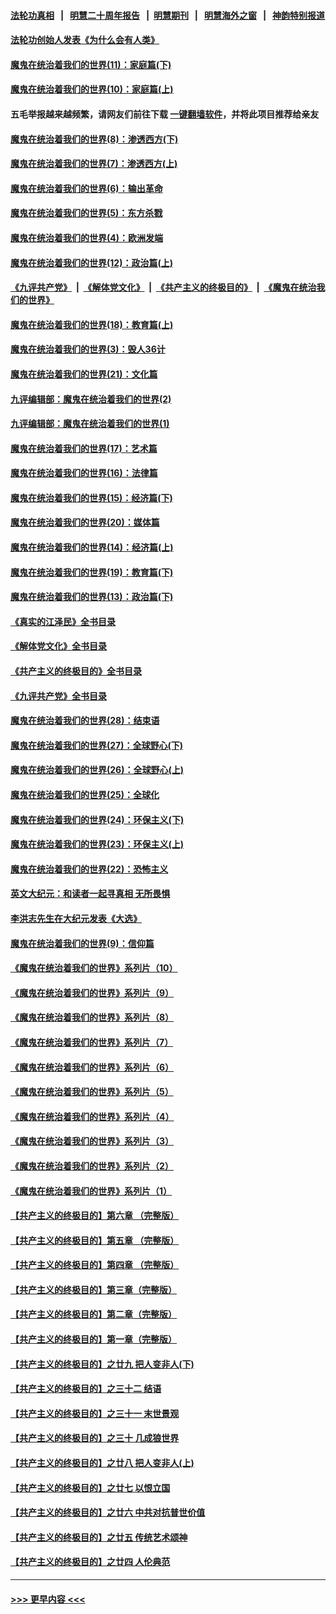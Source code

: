 #### [法轮功真相](https://github.com/gfw-breaker/truth/blob/master/README.md?t=0) &nbsp;&nbsp;|&nbsp;&nbsp; [明慧二十周年报告](https://github.com/gfw-breaker/mh-reports/blob/master/README.md?t=0) &nbsp;&nbsp;|&nbsp;&nbsp;[明慧期刊](https://github.com/gfw-breaker/mh-qikan) &nbsp;&nbsp;|&nbsp;&nbsp; [明慧海外之窗](https://github.com/gfw-breaker/mh-news/blob/master/README.md?t=0) &nbsp;&nbsp;|&nbsp;&nbsp; [神韵特别报道](https://github.com/gfw-breaker/mh-news/blob/master/shenyun.md?t=0)
#### [法轮功创始人发表《为什么会有人类》](../pages/nsc422/n13912117.md?t=03101843) 
#### [魔鬼在统治着我们的世界(11)：家庭篇(下)](../pages/nsc422/n10440961.md?t=03101843) 
#### [魔鬼在统治着我们的世界(10)：家庭篇(上)](../pages/nsc422/n10435448.md?t=03101843) 
#### 五毛举报越来越频繁，请网友们前往下载 [一键翻墙软件](https://github.com/gfw-breaker/ssr-accounts)，并将此项目推荐给亲友
#### [魔鬼在统治着我们的世界(8)：渗透西方(下)](../pages/nsc422/n10429603.md?t=03101843) 
#### [魔鬼在统治着我们的世界(7)：渗透西方(上)](../pages/nsc422/n10426013.md?t=03101843) 
#### [魔鬼在统治着我们的世界(6)：输出革命](../pages/nsc422/n10421536.md?t=03101843) 
#### [魔鬼在统治着我们的世界(5)：东方杀戮](../pages/nsc422/n10417707.md?t=03101843) 
#### [魔鬼在统治着我们的世界(4)：欧洲发端](../pages/nsc422/n10414890.md?t=03101843) 
#### [魔鬼在统治着我们的世界(12)：政治篇(上)](../pages/nsc422/n10444576.md?t=03101843) 
#### [《九评共产党》](https://github.com/begood0513/9ping.md/blob/master/README.md) &nbsp;|&nbsp; [《解体党文化》](../../../../jtdwh.md/blob/master/README.md)  &nbsp;|&nbsp; [《共产主义的终极目的》](../../../../gczydzjmd.md/blob/master/README.md) &nbsp;|&nbsp; [《魔鬼在统治我们的世界》](../../../../mgztzwmdsj.md/blob/master/README.md) 
#### [魔鬼在统治着我们的世界(18)：教育篇(上)](../pages/nsc422/n10526970.md?t=03101843) 
#### [魔鬼在统治着我们的世界(3)：毁人36计](../pages/nsc422/n10411583.md?t=03101843) 
#### [魔鬼在统治着我们的世界(21)：文化篇](../pages/nsc422/n10597706.md?t=03101843) 
#### [九评编辑部：魔鬼在统治着我们的世界(2)](../pages/nsc422/n10410036.md?t=03101843) 
#### [九评编辑部：魔鬼在统治着我们的世界(1)](../pages/nsc422/n10406825.md?t=03101843) 
#### [魔鬼在统治着我们的世界(17)：艺术篇](../pages/nsc422/n10499093.md?t=03101843) 
#### [魔鬼在统治着我们的世界(16)：法律篇](../pages/nsc422/n10485969.md?t=03101843) 
#### [魔鬼在统治着我们的世界(15)：经济篇(下)](../pages/nsc422/n10469975.md?t=03101843) 
#### [魔鬼在统治着我们的世界(20)：媒体篇](../pages/nsc422/n10586579.md?t=03101843) 
#### [魔鬼在统治着我们的世界(14)：经济篇(上)](../pages/nsc422/n10457370.md?t=03101843) 
#### [魔鬼在统治着我们的世界(19)：教育篇(下)](../pages/nsc422/n10564808.md?t=03101843) 
#### [魔鬼在统治着我们的世界(13)：政治篇(下)](../pages/nsc422/n10448270.md?t=03101843) 
#### [《真实的江泽民》全书目录](../pages/nsc422/n13721399.md?t=03101843) 
#### [《解体党文化》全书目录](../pages/nsc422/n13721157.md?t=03101843) 
#### [《共产主义的终极目的》全书目录](../pages/nsc422/n13721048.md?t=03101843) 
#### [《九评共产党》全书目录](../pages/nsc422/n13708085.md?t=03101843) 
#### [魔鬼在统治着我们的世界(28)：结束语](../pages/nsc422/n10936246.md?t=03101843) 
#### [魔鬼在统治着我们的世界(27)：全球野心(下)](../pages/nsc422/n10928319.md?t=03101843) 
#### [魔鬼在统治着我们的世界(26)：全球野心(上)](../pages/nsc422/n10900318.md?t=03101843) 
#### [魔鬼在统治着我们的世界(25)：全球化](../pages/nsc422/n10788205.md?t=03101843) 
#### [魔鬼在统治着我们的世界(24)：环保主义(下)](../pages/nsc422/n10695307.md?t=03101843) 
#### [魔鬼在统治着我们的世界(23)：环保主义(上)](../pages/nsc422/n10688613.md?t=03101843) 
#### [魔鬼在统治着我们的世界(22)：恐怖主义](../pages/nsc422/n10614727.md?t=03101843) 
#### [英文大纪元：和读者一起寻真相 无所畏惧](../pages/nsc422/n12542027.md?t=03101843) 
#### [李洪志先生在大纪元发表《大选》](../pages/nsc422/n12534746.md?t=03101843) 
#### [魔鬼在统治着我们的世界(9)：信仰篇](../pages/nsc422/n10432159.md?t=03101843) 
#### [《魔鬼在统治着我们的世界》系列片（10）](../pages/nsc422/n12292670.md?t=03101843) 
#### [《魔鬼在统治着我们的世界》系列片（9）](../pages/nsc422/n12290859.md?t=03101843) 
#### [《魔鬼在统治着我们的世界》系列片（8）](../pages/nsc422/n12287445.md?t=03101843) 
#### [《魔鬼在统治着我们的世界》系列片（7）](../pages/nsc422/n12283425.md?t=03101843) 
#### [《魔鬼在统治着我们的世界》系列片（6）](../pages/nsc422/n12282314.md?t=03101843) 
#### [《魔鬼在统治着我们的世界》系列片（5）](../pages/nsc422/n12281419.md?t=03101843) 
#### [《魔鬼在统治着我们的世界》系列片（4）](../pages/nsc422/n12274024.md?t=03101843) 
#### [《魔鬼在统治着我们的世界》系列片（3）](../pages/nsc422/n12271322.md?t=03101843) 
#### [《魔鬼在统治着我们的世界》系列片（2）](../pages/nsc422/n12269049.md?t=03101843) 
#### [《魔鬼在统治着我们的世界》系列片（1）](../pages/nsc422/n12267575.md?t=03101843) 
#### [【共产主义的终极目的】第六章 （完整版）](../pages/nsc422/n11428913.md?t=03101843) 
#### [【共产主义的终极目的】第五章 （完整版）](../pages/nsc422/n11428912.md?t=03101843) 
#### [【共产主义的终极目的】第四章 （完整版）](../pages/nsc422/n11428907.md?t=03101843) 
#### [【共产主义的终极目的】第三章（完整版）](../pages/nsc422/n11428848.md?t=03101843) 
#### [【共产主义的终极目的】第二章（完整版）](../pages/nsc422/n11428831.md?t=03101843) 
#### [【共产主义的终极目的】第一章（完整版）](../pages/nsc422/n11417651.md?t=03101843) 
#### [【共产主义的终极目的】之廿九 把人变非人(下)](../pages/nsc422/n11344140.md?t=03101843) 
#### [【共产主义的终极目的】之三十二 结语](../pages/nsc422/n11360535.md?t=03101843) 
#### [【共产主义的终极目的】之三十一 末世景观](../pages/nsc422/n11351129.md?t=03101843) 
#### [【共产主义的终极目的】之三十 几成狼世界](../pages/nsc422/n11348280.md?t=03101843) 
#### [【共产主义的终极目的】之廿八 把人变非人(上)](../pages/nsc422/n11340492.md?t=03101843) 
#### [【共产主义的终极目的】之廿七 以恨立国](../pages/nsc422/n11336944.md?t=03101843) 
#### [【共产主义的终极目的】之廿六 中共对抗普世价值](../pages/nsc422/n11324785.md?t=03101843) 
#### [【共产主义的终极目的】之廿五 传统艺术颂神](../pages/nsc422/n11296396.md?t=03101843) 
#### [【共产主义的终极目的】之廿四 人伦典范](../pages/nsc422/n11296397.md?t=03101843) 

----
#### [ >>> 更早内容 <<< ](../indexes/nsc422-earlier.md)
